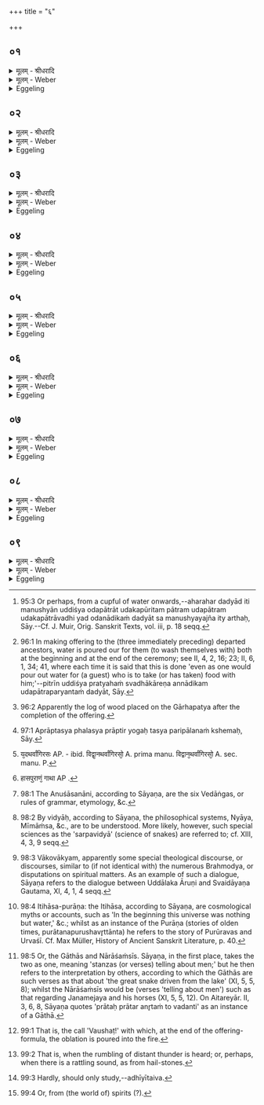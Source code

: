 +++
title = "६"

+++


## ०१
<details><summary>मूलम् - श्रीधरादि</summary>

प᳘ञ्चैव᳘ महायज्ञाः[[!!]]॥  
(स्ता᳘) ता᳘न्येव᳘ महासत्रा᳘णि भूतयज्ञो᳘ मनुष्ययज्ञः᳘ पितृयज्ञो᳘ देवयज्ञो᳘ ब्रह्मयज्ञ ऽइ᳘ति॥
</details>

<details><summary>मूलम् - Weber</summary>

प᳘ञ्चैव᳘ महायज्ञाः᳟॥  
ता᳘न्येव᳘ महासत्त्रा᳘णि भूतयज्ञो᳘ मनुष्ययज्ञः᳘ पितृयज्ञो᳘ देवयज्ञो᳘ ब्रह्मयज्ञ इ᳘ति॥
</details>

<details><summary>Eggeling</summary>

1. There are five great sacrifices, and they, indeed, are great sacrificial sessions,--to wit, the sacrifice to beings, the sacrifice to men, the sacrifice to the Fathers, the sacrifice to the gods, and the sacrifice to the Brahman.
</details>

## ०२
<details><summary>मूलम् - श्रीधरादि</summary>

(त्य᳘) अ᳘हरहर्भूते᳘भ्यो बलि᳘ᳫँ᳘ हरेत्॥  
(त्त᳘) त᳘थैतं᳘ भूतयज्ञᳫँ᳭ स᳘माप्नोत्य᳘हरहर्द्दद्या᳘दोदपात्रात्त᳘थैतं᳘ मनुष्ययज्ञᳫँ᳭ स᳘माप्नोत्य᳘हरहः स्वधा᳘ कुर्य्या᳘दोदपात्रात्त᳘थैतं᳘[[!!]] पितृयज्ञᳫँ᳭ स᳘माप्नोत्य᳘हरहः स्वा᳘हा कुर्य्यादा᳘ काष्ठात्त᳘थैतं᳘ देवयज्ञᳫँ᳭ स᳘माप्नोति॥
</details>

<details><summary>मूलम् - Weber</summary>

अ᳘हरहर्भूते᳘भ्यो बलि᳘ᳫं᳘ हरेत्॥  
त᳘थैत᳘म् भूतयज्ञᳫं स᳘माप्नोत्य᳘हरहर्दद्याॗदोदपात्रात्त᳘थैत᳘म् मनुष्ययज्ञᳫं स᳘माप्नोत्य᳘हरहः स्वधा᳘कुर्याॗदोदपात्रात्तथैत᳘म् पितृयज्ञᳫं स᳘माप्नोत्य᳘हरहः स्वा᳘हाकुर्यादा᳘ काष्ठात्त᳘थैतं᳘ देवयज्ञᳫं स᳘माप्नोति॥
</details>

<details><summary>Eggeling</summary>

2. Day by day one should offer an oblation to beings: thus he performs that sacrifice to beings. Day by day one should offer (presents to guests) up to the cupful of water [^egg_310]: thus he performs that

[^egg_310]: 95:3 Or perhaps, from a cupful of water onwards,--aharahar dadyād  iti manushyān uddiśya odapātrāt udakapūritam pātram udapātram udakapātrāvadhi yad odanādikaṁ dadyāt sa manushyayajña ity arthaḥ, Sāy.--Cf. J. Muir, Orig. Sanskrit Texts, vol. iii, p. 18 seqq.

sacrifice to men. Day by day one should offer with Svadhā up to the cupful of water [^egg_311]: thus he performs that sacrifice to the Fathers. Day by day one should perform with Svāhā up to the log of firewood [^egg_312]: thus he performs that sacrifice to the gods.

[^egg_311]: 96:1 In making offering to the (three immediately preceding) departed ancestors, water is poured our for them (to wash themselves with) both at the beginning and at the end of the ceremony; see II, 4, 2, 16; 23; II, 6, 1, 34; 41, where each time it is said that this is done 'even as one would pour out water for (a guest) who is to take (or has taken) food with him;'--pitrīn uddiśya pratyahaṁ svadhākāreṇa annādikam udapātraparyantaṁ dadyāt, Sāy.

[^egg_312]: 96:2 Apparently the log of wood placed on the Gārhapatya after the completion of the offering.
</details>

## ०३
<details><summary>मूलम् - श्रीधरादि</summary>

(त्य᳘) अ᳘थ ब्रह्मयज्ञः᳘॥  
स्वाध्यायो वै᳘ ब्रह्मयज्ञस्त᳘स्य वा᳘ ऽएत᳘स्य ब्रह्मयज्ञ᳘स्य व्वा᳘गेव᳘ जुहूर्म्म᳘न ऽउपभृच्च᳘क्षुर्ध्रुवा᳘ मेधा᳘ स्रुवः᳘ सत्य᳘मवभृथः᳘ स्वर्ग्गो᳘ लोक᳘ ऽउद᳘यनं या᳘वन्तᳫँ᳭ ह वा᳘ ऽइमां᳘ पृथिवीं᳘ व्वित्ते᳘न पूर्णां द᳘दल्लोकं ज᳘यति त्रिस्ता᳘वन्तं जयति भू᳘याᳫँ᳭सञ्चाक्षय्यं य᳘ ऽएवं᳘ व्विद्वान᳘हरहः स्वाध्याय᳘मधीते त᳘स्मात्स्वाध्या᳘यो ऽध्येत᳘व्यः॥
</details>

<details><summary>मूलम् - Weber</summary>

अ᳘थ ब्रह्मयज्ञः᳟॥  
स्वाध्यायो वै᳘ ब्रह्मयज्ञस्त᳘स्य वा᳘ एत᳘स्य ब्रह्मयज्ञ᳘स्य वा᳘गेव᳘ जुहूर्म᳘न उपभृच्च᳘क्षुर्ध्रुवा᳘ मेधा᳘ स्रुवः᳘ सत्य᳘मवभृथः᳘ स्वर्गो᳘ लोक᳘ उद᳘यनं या᳘वन्तᳫं ह वा᳘ इमा᳘म् पृथिवीं᳘ वित्ते᳘न पूर्णां द᳘दंलोकं ज᳘यति त्रिस्ता᳘वन्तं जयति भू᳘यांसं चाक्षय्यं य᳘ एवं᳘ विद्वान᳘हरहः स्वाध्याय᳘मधीते त᳘स्मात्स्वाह्याॗयोऽध्येत᳘व्यः॥
</details>

<details><summary>Eggeling</summary>

3. Then as to the sacrifice to the Brahman. The sacrifice to the Brahman is one's own (daily) study (of the Veda). The juhū-spoon of this same sacrifice to the Brahman is speech, its upabhr̥t the mind, its dhruvā the eye, its sruva mental power, its purificatory bath truth, its conclusion heaven. And, verily, however great the world he gains by giving away (to the priests) this earth replete with wealth, thrice that and more--an imperishable world does he gain, whosoever, knowing this, studies day by day his lesson (of the Veda): therefore let him study his daily lesson.
</details>

## ०४
<details><summary>मूलम् - श्रीधरादि</summary>

पय ऽअहुत᳘यो ह वा᳘ ऽएता᳘ देवा᳘नाम्॥  
यदृ᳘चः स य᳘ ऽएवं᳘ विद्वानृचो᳘ ऽहरहः स्वाध्याय᳘मधीते᳘ पय ऽअहुति᳘भिरेव त᳘द्देवाँ᳘स्तर्प्पयति त᳘ ऽएनं तृप्ता᳘स्तर्प्पयन्ति योगक्षेमे᳘ण प्राणे᳘न रे᳘तसा सर्व्वात्म᳘ना स᳘र्व्वाभिः पु᳘ण्याभिः संप᳘द्भिर्घृतकुल्या᳘ मधुकुल्याः᳘ पितॄ᳘न्त्स्वधा᳘ ऽअभि᳘वहन्ति॥
</details>

<details><summary>मूलम् - Weber</summary>

पयाअहुत᳘यो ह वा᳘ एता᳘ देवा᳘नाम्॥  
यदृ᳘चः स य᳘ एवं᳘ विद्वानृचो᳘ऽहरहः स्वाध्याय᳘मधीते᳘ पयाअहुति᳘भिरेव त᳘द्देवा᳘ᳫं᳘स्तर्पयति त᳘ एनं तृप्ता᳘स्तर्पयन्ति योगक्षेमे᳘ण प्राणे᳘न रे᳘तसा सर्वात्म᳘ना स᳘र्वाभिः पु᳘ण्याभिः सम्प᳘द्भिर्घृतकुल्या᳘ मधुकुल्याः᳘ पितॄ᳘न्त्स्वधा᳘ अभि᳘वहन्ति॥
</details>

<details><summary>Eggeling</summary>

4. Verily, the R̥k-texts are milk-offerings to the gods; and whosoever, knowing this, studies day by day the R̥k-texts for his lesson, thereby satisfies the gods with milk-offerings; and, being satisfied, they satisfy him by (granting him) security of

possession [^egg_313], by life-breath, by seed, by his whole self, and by all auspicious blessings; and rivers of ghee and rivers of honey flow for his (departed) Fathers, as their accustomed draughts.

[^egg_313]: 97:1 Aprāptasya phalasya prāptir yogaḥ tasya paripālanaṁ kshemaḥ, Sāy.
</details>

## ०५
<details><summary>मूलम् - श्रीधरादि</summary>

(न्त्या) आज्याहुत᳘यो ह वा᳘ ऽएता᳘ देवा᳘नाम्॥  
यद्य᳘जूᳫँ᳭षि स य᳘ ऽएवं᳘ व्विद्वान्य᳘जूᳫँ᳭ष्य᳘हरहः स्वाध्याय᳘मधीत᳘ ऽआज्याहुति᳘भिरेव त᳘द्देवाँ᳘स्तर्प्पयति त᳘ ऽएनं तृप्ता᳘स्तर्प्पयन्ति यो᳘गक्षेमेण[[!!]] प्राणे᳘न रे᳘तसा सर्व्वात्म᳘ना स᳘र्व्वाभिः पु᳘ण्याभिः संप᳘द्भिर्घृतकुल्या᳘ मधुकुल्याः᳘ पितॄ᳘न्त्स्वधा᳘ ऽअभि᳘वहन्ति॥
</details>

<details><summary>मूलम् - Weber</summary>

आज्याहुत᳘यो ह वा᳘ एता᳘ देवा᳘नाम्॥  
यद्य᳘जूंषि स य᳘ एवं᳘ विद्वान्य᳘जूंष्य᳘हरहः स्वाध्याय᳘मधीत᳘ आज्याहुति᳘भिरेव त᳘द्देवांस्तर्पयति त᳘ एनं तृप्ता᳘स्तर्पयन्ति योगक्षेमे᳘ण प्राणे᳘न रे᳟॥
</details>

<details><summary>Eggeling</summary>

5. And, verily, the Yajus-texts are ghee-offerings to the gods; and whosoever, knowing this, studies day by day the Yajus-texts for his lesson thereby satisfies the gods with ghee-offerings; and, being satisfied, they satisfy him by security of possession, by life-breath, by seed, by his whole self, and by all auspicious blessings; and rivers of ghee and rivers of honey flow for his Fathers, as their accustomed draughts.
</details>

## ०६
<details><summary>मूलम् - श्रीधरादि</summary>

सोमाहुत᳘यो ह वा᳘ ऽएता᳘ देवा᳘नाम्॥  
यत्सा᳘मानि स य᳘ ऽएवं᳘ व्विद्वान्त्सा᳘मान्य᳘हरहः स्वाध्याय᳘मधीते᳘ सोमाहुति᳘भिरेव त᳘द्देवाँ᳘स्तर्प्पयति त᳘ ऽएनं तृप्ता᳘स्तर्प्पयन्ति योगक्षेमे᳘ण प्राणे᳘न रे᳘तसा सर्व्वात्म᳘ना स᳘र्व्वाभिः पु᳘ण्याभिः सम्प᳘द्भिर्घृतकुल्या᳘ मधुकुल्याः᳘ पितॄ᳘न्त्स्वधा᳘ ऽअभि᳘वहन्ति॥
</details>

<details><summary>मूलम् - Weber</summary>

सोमाहुत᳘यो ह वा᳘ एता᳘ देवा᳘नाम्॥  
यत्सा᳘मानि स य᳘ एवं᳘ विद्वान्त्सा᳘मान्य᳘हरहः स्वाध्याय᳘मधीते᳘ सोमाहुति᳘भिरेव त᳘द्देवा᳘ᳫं᳘स्तर्पयति त᳘ एनं तृप्ता᳘स्तर्पयन्ति योगक्षेमे᳘ण प्राणे᳘न रे᳟॥
</details>

<details><summary>Eggeling</summary>

6. And, verily, the Sāman-texts are Soma-offerings to the gods; and whosoever, knowing this, studies day by day the Sāman-texts for his lesson thereby satisfies the gods with Soma-offerings; and, being satisfied, they satisfy him by security of possession, by life-breath, by seed, by his whole self, and by all auspicious blessings; and rivers of ghee and rivers of honey flow for his Fathers, as their accustomed draughts.
</details>

## ०७
<details><summary>मूलम् - श्रीधरादि</summary>

मेद ऽअहुत᳘यो ह वा᳘ ऽएता᳘ देवा᳘नाम्॥  
य᳘दथर्व्वाङ्गिरसः[[!!]] स य᳘ ऽएवं᳘ व्विद्वान᳘थर्व्वाङ्गिरसो᳘ ऽहरहः[[!!]] स्वाध्याय᳘मधीते᳘ मेद ऽअहुति᳘भिरेव त᳘द्देवाँ᳘स्तर्प्पयति त᳘ ऽएनं तृप्ता᳘स्तर्प्पयन्ति योगक्षेमे᳘ण प्राणे᳘न रे᳘तसा सर्व्वात्म᳘ना स᳘र्व्वाभिः पुण्याभिः[[!!]] सम्प᳘द्भिर्घृतकुल्या᳘ मधुकुल्याः᳘ पितॄ᳘न्त्स्वधा᳘ ऽअभि᳘वहन्ति॥
</details>

<details><summary>मूलम् - Weber</summary>

मेदाअहुत᳘यो ह वा᳘ एता᳘ देवा᳘नाम्॥  
य᳘दथर्वाङ्गिर᳘सः [^wbr_1] स य᳘ एवं᳘ विद्वा᳘नथर्वाङ्गिरसो᳘ऽहरहः स्वाध्याय᳘मधीते᳘ मेदाअहुति᳘भिरेव त᳘द्देवा᳘ᳫं᳘स्तर्पयति त᳘ एनं तृप्ता᳘स्तर्पयन्ति योगक्षेमे᳘ण प्राणे᳘न रे᳟॥  

[^wbr_1]: य᳘दथर्वांगिरसः AP. - ibid. विद्वा᳘नथर्वांगिरसो᳘ A. prima manu. विद्वान᳘थर्वांगिरसो᳘ A. sec. manu. P.
</details>

<details><summary>Eggeling</summary>

7. And, verily, the (texts of the) Atharvāṅgiras are fat-offerings to the gods; and whosoever, knowing this, studies day by day the (texts of the) Atharvāṅgiras for his lesson, satisfies the gods with fat-offerings; and, being satisfied, they satisfy him by security of possession, by life-breath, by seed, by his whole self, and by all auspicious blessings; and rivers of ghee and rivers of honey flow for his Fathers, as their accustomed draughts.
</details>

## ०८
<details><summary>मूलम् - श्रीधरादि</summary>

मध्वाहु᳘तयो ह वा᳘ ऽएता᳘ देवा᳘नाम्॥  
य᳘दनुशा᳘सनानि व्विद्या᳘ व्वाकोवा᳘क्यमि᳘तिहासपुराणं᳘[[!!]] गाथा[[!!]] नाराश᳘ᳫँ᳘स्यः[[!!]] स य᳘ ऽएवं᳘ व्विद्वाननुशा᳘सनानि[[!!]] व्विद्या᳘ व्वाकोवा᳘क्यमि᳘तिहासपुराणं᳘[[!!]] गाथा[[!!]] नाराशᳫँ᳭सीरित्य᳘हरहः स्वाध्याय᳘मधीते᳘ मध्वाहुति᳘भिरेव त᳘द्देवाँ᳘स्तर्प्पयति त᳘ ऽएनं तृप्ता᳘स्तर्प्पयन्ति योगक्षेमे᳘ण प्राणे᳘न रे᳘तसा सर्व्वात्म᳘ना स᳘र्व्वाभिः पु᳘ण्याभिः संप᳘द्भिर्घृतकुल्या᳘ मधुकुल्याः᳘ पितॄ᳘न्त्स्वधा᳘ ऽअभि᳘वहन्ति॥
</details>

<details><summary>मूलम् - Weber</summary>

मध्वाहु᳘तयो ह वा᳘ एता᳘ देवा᳘नाम्॥  
य᳘दनुशा᳘सनानि विद्या᳘ वाकोवाक्य᳘मितिहासपुराणं गा᳘था नाराशंस्यः᳘ स य᳘ एवं᳘ विद्वा᳘ननुशा᳘सनानि विद्या᳘ वाकोवाक्य᳘मितिहासपुराणं [^wbr_2]  गा᳘था नाराशंसीरित्य᳘हरहः स्वाध्याय᳘मधीते मध्वाहुति᳘भिरेव त᳘द्देवा᳘ᳫं᳘स्तर्पयति त᳘ एनं तृप्ता᳘स्तर्पयन्ति योगक्षेमे᳘ण प्राणे᳘न रे᳟॥  

[^wbr_2]: हासपुराणं᳘ गाथा AP .
</details>

<details><summary>Eggeling</summary>

8. And, verily, the precepts [^egg_314], the sciences [^egg_315], the dialogue [^egg_316], the traditional myths and legends [^egg_317], and the Nārāśaṁsī Gāthās [^egg_318] are honey-offerings to the gods; and whosoever, knowing this, studies day by day the precepts, the sciences, the dialogue, the traditional myths and legends, and the Nārāśaṁsī Gāthās, for his lesson, satisfies the gods with honey-offerings; and, being satisfied, they satisfy him by (granting him) security of possession, by life-breath, by seed, by his whole self, and by all auspicious blessings; and rivers of ghee and rivers of honey flow for his Fathers, as their accustomed draughts.

[^egg_314]: 98:1 The Anuśāsanāni, according to Sāyaṇa, are the six Vedāṅgas, or rules of grammar, etymology, &c.

[^egg_315]: 98:2 By vidyāḥ, according to Sāyaṇa, the philosophical systems, Nyāya, Mīmāṁsa, &c., are to be understood. More likely, however, such special sciences as the 'sarpavidyā' (science of snakes) are referred to; cf. XIII, 4, 3, 9 seqq.

[^egg_316]: 98:3 Vākovākyam, apparently some special theological discourse, or discourses, similar to (if not identical with) the numerous Brahmodya, or disputations on spiritual matters. As an example of such a dialogue, Sāyaṇa refers to the dialogue between Uddālaka Āruṇi and Svaidāyaṇa Gautama, XI, 4, 1, 4 seqq.

[^egg_317]: 98:4 Itihāsa-purāṇa: the Itihāsa, according to Sāyaṇa, are cosmological myths or accounts, such as 'In the beginning this universe was nothing but water,' &c.; whilst as an instance of the Purāṇa (stories of olden times, purātanapurushavr̥ttānta) he refers to the story of Purūravas and Urvaśī. Cf. Max Müller, History of Ancient Sanskrit Literature, p. 40.

[^egg_318]: 98:5 Or, the Gāthās and Nārāśaṁsīs. Sāyaṇa, in the first place, takes the two as one, meaning 'stanzas (or verses) telling about men;' but he then refers to the interpretation by others, according to which the Gāthās are such verses as that about 'the great snake driven from the lake' (XI, 5, 5, 8); whilst the Nārāśaṁsīs would be (verses 'telling about men') such as that regarding Janamejaya and his horses (XI, 5, 5, 12). On Aitareyār. II, 3, 6, 8, Sāyaṇa quotes 'prātaḥ prātar anr̥taṁ to vadanti' as an instance of a Gāthā.
</details>

## ०९
<details><summary>मूलम् - श्रीधरादि</summary>

त᳘स्य वा᳘ ऽएत᳘स्य ब्रह्मयज्ञ᳘स्य॥  
चत्वा᳘रो व्वषट्कारा यद्वा᳘तो व्वा᳘ति य᳘द्विद्यो᳘तते य᳘त्स्तन᳘यति य᳘दवस्फू᳘र्ज्जति त᳘स्मादेवंविद्वा᳘ते व्वाति᳘ व्विद्यो᳘तमाने स्तन᳘यत्यवस्फू᳘र्ज्जत्य᳘धीयीतैव᳘ व्वषट्कारा᳘णाम᳘छंबट्काराया᳘ति ह वै᳘ पुनर्मृत्यु᳘म्मुच्यते ग᳘च्छति ब्र᳘ह्मणः सात्म᳘ताᳫँ᳭ स चेद᳘पि प्रबल᳘मिव न᳘ शक्नुयादप्ये᳘कं देवपदम᳘धीयीतैव त᳘था भूते᳘भ्यो न᳘ हीयते॥
</details>
<details><summary>मूलम् - Weber</summary>

त᳘स्य वा᳘ एत᳘स्य ब्रह्मयज्ञ᳘स्य॥  
चत्वा᳘रो वषट्कारा यद्वा᳘तो वा᳘ति य᳘द्विद्यो᳘तते य᳘त्स्तन᳘यति य᳘दवस्फू᳘र्जति त᳘स्मादेवंविद्वा᳘ते वाति᳘ विद्यो᳘तमाने स्तन᳘यत्यवस्फू᳘र्जत्य᳘धीयीतैव᳘ वषट्कारा᳘णाम᳘छम्बट्काराया᳘ति ह वै᳘ पुनर्मृत्यु᳘म् मुच्यते ग᳘छति ब्र᳘ह्मणः सात्म᳘ताᳫं स चेद᳘पि प्रबल᳘मिव न᳘ शक्नुयादप्ये᳘कं देवपदम᳘धीयीतैव त᳘था भूते᳘भ्यो न᳘ हीयते॥
</details>
<details><summary>Eggeling</summary>

9. Now, for this, sacrifice to the Brahman there are four Vashaṭ-calls [^egg_319],--to wit, when the wind blows, when it lightens, when it thunders, and when it rumbles [^egg_320] whence he who knows this should certainly study [^egg_321] when the wind is blowing, and when it lightens, or thunders, or rumbles, so as not to lose his Vashaṭ-calls; and verily he is freed from recurring death, and attains to community of nature (or, being) with the Brahman. And should he be altogether unable (to study), let him at least read a single divine word; and thus he is not shut out from beings [^egg_322].

[^egg_319]: 99:1 That is, the call 'Vaushaṭ!' with which, at the end of the offering-formula, the oblation is poured into the fire.

[^egg_320]: 99:2 That is, when the rumbling of distant thunder is heard; or, perhaps, when there is a rattling sound, as from hail-stones.

[^egg_321]: 99:3 Hardly, should only study,--adhīyītaiva.

[^egg_322]: 99:4 Or, from (the world of) spirits (?).
</details>

